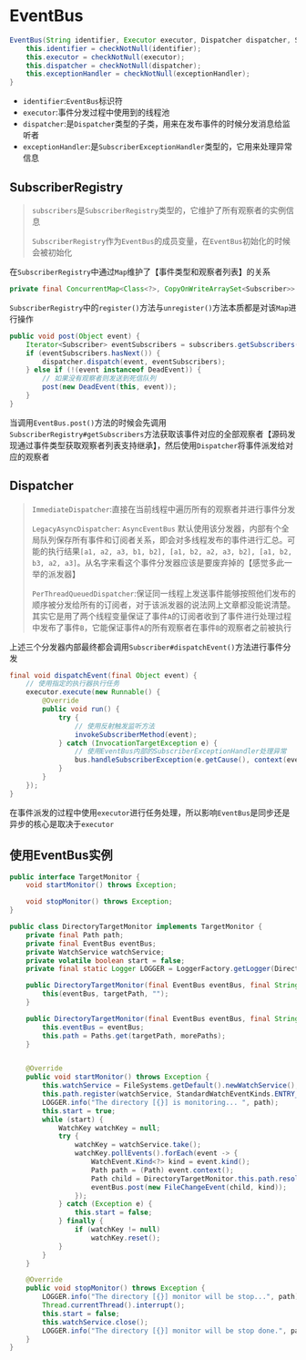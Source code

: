 # EventBus

```java
EventBus(String identifier, Executor executor, Dispatcher dispatcher, SubscriberExceptionHandler exceptionHandler) {
    this.identifier = checkNotNull(identifier);
    this.executor = checkNotNull(executor);
    this.dispatcher = checkNotNull(dispatcher);
    this.exceptionHandler = checkNotNull(exceptionHandler);
}
```

- `identifier`:`EventBus`标识符
- `executor`:事件分发过程中使用到的线程池
- `dispatcher`:是`Dispatcher`类型的子类，用来在发布事件的时候分发消息给监听者
- `exceptionHandler`:是`SubscriberExceptionHandler`类型的，它用来处理异常信息

## SubscriberRegistry

> `subscribers`是`SubscriberRegistry`类型的，它维护了所有观察者的实例信息
>
> `SubscriberRegistry`作为`EventBus`的成员变量，在`EventBus`初始化的时候会被初始化

在`SubscriberRegistry`中通过`Map`维护了【事件类型和观察者列表】的关系

```java
private final ConcurrentMap<Class<?>, CopyOnWriteArraySet<Subscriber>> subscribers = Maps.newConcurrentMap();
```

`SubscriberRegistry`中的`register()`方法与`unregister()`方法本质都是对该`Map`进行操作

```java
public void post(Object event) {
    Iterator<Subscriber> eventSubscribers = subscribers.getSubscribers(event);
    if (eventSubscribers.hasNext()) {
        dispatcher.dispatch(event, eventSubscribers);
    } else if (!(event instanceof DeadEvent)) {
        // 如果没有观察者则发送到死信队列
        post(new DeadEvent(this, event));
    }
}
```

当调用`EventBus.post()`方法的时候会先调用`SubscriberRegistry#getSubscribers`方法获取该事件对应的全部观察者【源码发现通过事件类型获取观察者列表支持继承】，然后使用`Dispatcher`将事件派发给对应的观察者

## Dispatcher

> `ImmediateDispatcher`:直接在当前线程中遍历所有的观察者并进行事件分发
>
> `LegacyAsyncDispatcher`: `AsyncEventBus` 默认使用该分发器，内部有个全局队列保存所有事件和订阅者关系，即会对多线程发布的事件进行汇总。可能的执行结果`[a1, a2, a3, b1, b2], [a1, b2, a2, a3, b2], [a1, b2, b3, a2, a3]`。从名字来看这个事件分发器应该是要废弃掉的【感觉多此一举的派发器】
>
> `PerThreadQueuedDispatcher`:保证同一线程上发送事件能够按照他们发布的顺序被分发给所有的订阅者，对于该派发器的说法网上文章都没能说清楚。其实它是用了两个线程变量保证了事件`A`的订阅者收到了事件进行处理过程中发布了事件`B`，它能保证事件`A`的所有观察者在事件`B`的观察者之前被执行

上述三个分发器内部最终都会调用`Subscriber#dispatchEvent()`方法进行事件分发

```java
final void dispatchEvent(final Object event) {
    // 使用指定的执行器执行任务
    executor.execute(new Runnable() {
        @Override
        public void run() {
            try {
                // 使用反射触发监听方法	
                invokeSubscriberMethod(event);
            } catch (InvocationTargetException e) {
                // 使用EventBus内部的SubscriberExceptionHandler处理异常
                bus.handleSubscriberException(e.getCause(), context(event));
            }
    	}
    });
}
```

在事件派发的过程中使用`executor`进行任务处理，所以影响`EventBus`是同步还是异步的核心是取决于`executor`

## 使用EventBus实例

```java
public interface TargetMonitor {
    void startMonitor() throws Exception;

    void stopMonitor() throws Exception;
}
```

```java
public class DirectoryTargetMonitor implements TargetMonitor {
    private final Path path;
    private final EventBus eventBus;
    private WatchService watchService;
    private volatile boolean start = false;
    private final static Logger LOGGER = LoggerFactory.getLogger(DirectoryTargetMonitor.class);

    public DirectoryTargetMonitor(final EventBus eventBus, final String targetPath) {
        this(eventBus, targetPath, "");
    }

    public DirectoryTargetMonitor(final EventBus eventBus, final String targetPath, final String... morePaths) {
        this.eventBus = eventBus;
        this.path = Paths.get(targetPath, morePaths);
    }


    @Override
    public void startMonitor() throws Exception {
        this.watchService = FileSystems.getDefault().newWatchService();
        this.path.register(watchService, StandardWatchEventKinds.ENTRY_MODIFY, StandardWatchEventKinds.ENTRY_DELETE, StandardWatchEventKinds.ENTRY_CREATE);
        LOGGER.info("The directory [{}] is monitoring... ", path);
        this.start = true;
        while (start) {
            WatchKey watchKey = null;
            try {
                watchKey = watchService.take();
                watchKey.pollEvents().forEach(event -> {
                    WatchEvent.Kind<?> kind = event.kind();
                    Path path = (Path) event.context();
                    Path child = DirectoryTargetMonitor.this.path.resolve(path);
                    eventBus.post(new FileChangeEvent(child, kind));
                });
            } catch (Exception e) {
                this.start = false;
            } finally {
                if (watchKey != null)
                    watchKey.reset();
            }
        }
    }

    @Override
    public void stopMonitor() throws Exception {
        LOGGER.info("The directory [{}] monitor will be stop...", path);
        Thread.currentThread().interrupt();
        this.start = false;
        this.watchService.close();
        LOGGER.info("The directory [{}] monitor will be stop done.", path);
    }
}
```

